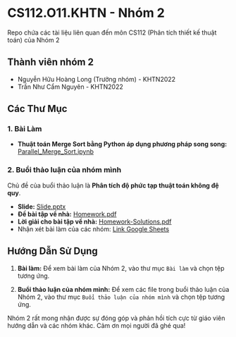 # CS112.O11.KHTN - Nhóm 2
Repo chứa các tài liệu liên quan đến môn CS112 (Phân tích thiết kế thuật toán) của Nhóm 2

## Thành viên nhóm 2
- Nguyễn Hữu Hoàng Long (Trưởng nhóm) - KHTN2022
- Trần Như Cẩm Nguyên - KHTN2022
## Các Thư Mục

### 1. Bài Làm

- **Thuật toán Merge Sort bằng Python áp dụng phương pháp song song:** [Parallel_Merge_Sort.ipynb](./Bài%20làm/Parallel_Merge_Sort.ipynb)

### 2. Buổi thảo luận của nhóm mình
Chủ đề của buổi thảo luận là **Phân tích độ phức tạp thuật toán không đệ quy**.
- **Slide:** [Slide.pptx](./Buổi%20thảo%20luận%20của%20nhóm%20mình/Slide.pptx)
- **Đề bài tập về nhà:** [Homework.pdf](./Buổi%20thảo%20luận%20của%20nhóm%20mình/Homework.pdf)
- **Lời giải cho bài tập về nhà:** [Homework-Solutions.pdf](./Buổi%20thảo%20luận%20của%20nhóm%20mình/Homework-Solutions.pdf)
- Nhận xét bài làm của các nhóm: [Link Google Sheets](https://docs.google.com/spreadsheets/d/1POiCt4wBYvs5wat1kuQdLDMU4dUtuJ2WrerWb2JYCZw/edit#gid=0)

## Hướng Dẫn Sử Dụng

1. **Bài làm:** Để xem bài làm của Nhóm 2, vào thư mục `Bài làm` và chọn tệp tương ứng.

2. **Buổi thảo luận của nhóm mình:** Để xem các file trong buổi thảo luận của Nhóm 2, vào thư mục `Buổi thảo luận của nhóm mình` và chọn tệp tương ứng.

Nhóm 2 rất mong nhận được sự đóng góp và phản hồi tích cực từ giáo viên hướng dẫn và các nhóm khác. Cảm ơn mọi người đã ghé qua!
